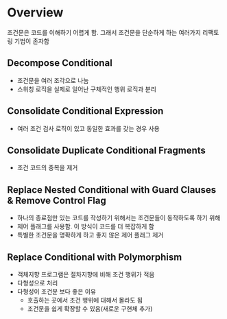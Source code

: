 # Overview

조건문은 코드를 이해하기 어렵게 함. 그래서 조건문을 단순하게 하는 여러가지 리팩토링 기법이 존자함

## Decompose Conditional

- 조건문을 여러 조각으로 나눔
- 스위칭 로직을 실제로 일어난 구체적인 행위 로직과 분리

## Consolidate Conditional Expression

- 여러 조건 검사 로직이 있고 동일한 효과를 갖는 경우 사용

## Consolidate Duplicate Conditional Fragments

- 조건 코드의 중복을 제거

## Replace Nested Conditional with Guard Clauses & Remove Control Flag

- 하나의 종료점만 있는 코드를 작성하기 위해서는 조건문들이 동작하도록 하기 위해
- 제어 플래그를 사용함. 이 방식이 코드를 더 복잡하게 함
- 특별한 조건문을 명확하게 하고 좋지 않은 제어 플래그 제거

## Replace Conditional with Polymorphism

- 객체지향 프로그램은 절차지향에 비해 조건 행위가 적음
- 다형성으로 처리
- 다형성이 조건문 보다 좋은 이유
  - 호출하는 곳에서 조건 행위에 대해서 몰라도 됨
  - 조건문을 쉽게 확장할 수 있음(새로운 구현체 추가)
